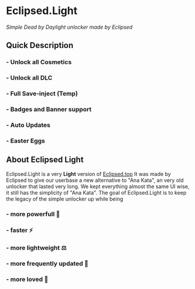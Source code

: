 # Eclipsed.Light
_Simple Dead by Daylight unlocker made by Eclipsed_

## **Quick Description**

### - Unlock all Cosmetics
### - Unlock all DLC
### - Full Save-inject (Temp)
### - Badges and Banner support
### - Auto Updates
### - Easter Eggs

## About **Eclipsed Light**
Eclipsed.Light is a very **Light** version of [Eclipsed.top](https://eclipsed.top/)
It was made by Eclipsed to give our userbase a new alternative to "Ana Kata", an very old unlocker that lasted very long.
We kept everything almost the same UI wise, it still has the simplicity of "Ana Kata".
The goal of Eclipsed.Light is to keep the legacy of the simple unlocker up while being

### - more powerfull 💪
### - faster ⚡
### - more **light**weight ⚖️
### - more frequently updated 🔄
### - more loved 💜

